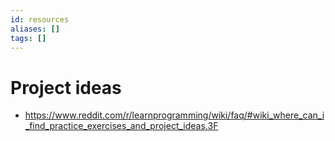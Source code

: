 ```yaml
---
id: resources
aliases: []
tags: []
---
```


# Project ideas
- https://www.reddit.com/r/learnprogramming/wiki/faq/#wiki_where_can_i_find_practice_exercises_and_project_ideas.3F
